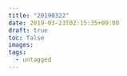 ```yaml
---
title: "20190322"
date: 2019-03-23T02:15:35+09:00
draft: true
toc: false
images:
tags: 
  - untagged
---
```


